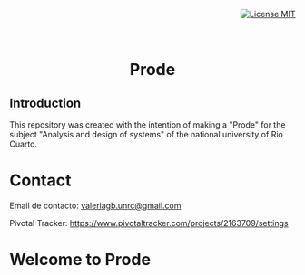 ﻿<p align="right">
  <a href="https://github.com/ValGB19/SiteB/blob/master/LICENSE.md">
    <img src="https://img.shields.io/badge/license-MIT-blue.svg?style=flat-square" alt="License MIT">
  </a>
</p>
<h1 align="center">
  <br>
  	Prode
  <br>
</h1>

## Introduction

This repository was created with the intention of making a "Prode" for the subject "Analysis and design of systems" of the national university of Rio Cuarto.



# Contact

Email de contacto: valeriagb.unrc@gmail.com

Pivotal Tracker:
https://www.pivotaltracker.com/projects/2163709/settings


Welcome to Prode
================
